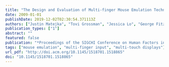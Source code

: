 ```yaml
---
title: "The Design and Evaluation of Multi-finger Mouse Emulation Techniques"
date: 2009-01-01
publishDate: 2019-12-02T02:30:54.371113Z
authors: ["Justin Matejka", "Tovi Grossman", "Jessica Lo", "George Fitzmaurice"]
publication_types: ["1"]
abstract: ""
featured: false
publication: "*Proceedings of the SIGCHI Conference on Human Factors in Computing Systems*"
tags: ["mouse emulation", "multi-finger input", "multi-touch displays"]
url_pdf: "http://doi.acm.org/10.1145/1518701.1518865"
doi: "10.1145/1518701.1518865"
---
```


